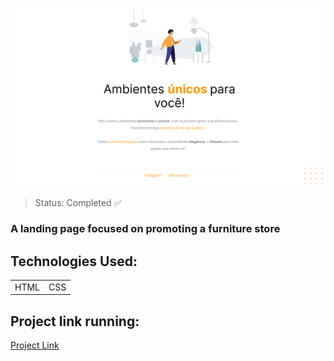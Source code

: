<img src="/Images/Projeto01.png"/>

> Status: Completed ✅

### A landing page focused on promoting a furniture store

## Technologies Used:

<table>
  <tr>
    <td>HTML</td>
    <td>CSS</td>
  </tr>
</table>

## Project link running:
<a target="_blank" href="https://explorer-challenge-01-1f66nw3k3-kayosilva19.vercel.app/">Project Link</a>
